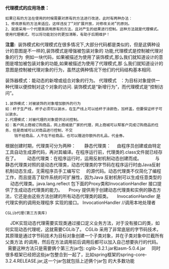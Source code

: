 **代理模式的应用场景：**  

	如果已有的方法在使用的时候需要对原有的方法进行改进，此时有两种办法：  
	1、修改原有的方法来适应。这样违反了“对扩展开放，对修改关闭”的原则。  
	2、就是采用一个代理类调用原有的方法，且对产生的结果进行控制。这种方法就是代理模式。  
	使用代理模式，可以将功能划分的更加清晰，有助于后期维护！  


**注意:**  装饰模式和代理模式在很多情况下,大部分代码都是类似的，但是这俩种设计的意图是不一样的,装饰模式是增强被包装对象的
		功能,代理模式是控制被代理对象的行为 
	例如一块代码，如果被描述为使用了装饰模式,那么我们就知道设计的意图是增加被包装对象的功能,如果被描述为使用了代理模式,那
		么我们就知道设计的意图是控制被代理对象的行为，虽然这俩种情况下他们的代码结构基本相同.
		
装饰器模式：能动态的新增或组合对象的行为。
	代理模式   ：为目标对象提供一种代理以便控制对这个对象的访问.
	装饰模式是“新增行为”，而代理模式是“控制访问”。


	1.装饰模式：对被装饰的对象增加额外的行为
	如：杯子生产线，杯子必须可以装水，在生产线上可以给杯子涂颜色，加杯盖，但要保证杯子可以装水。
	2.代理模式：对被代理的对象提供访问控制。
	如：客户网上商城订购商品，网上商城是厂家的代理，网上商城可以帮客户完成订购商品的任务，但是商城可以对商品进行控制，不交
		钱不给商品，人不在不给商品，也可以赠送你额外的礼品，代金券。 

根据创建时期，代理类可分为两种：
	      静态代理类：
		    由程序员创建或由特定工具自动生成源代码，再对其编译。在程序运行前，代理类的.class文件就已经存在了。
	      动态代理类：在程序运行时，运用反射机制动态创建而成。
	      	    与静态代理类对照的是动态代理类，动态代理类的字节码在程序运行时由Java反射机制动态生成，无需程序员手工编写它
		    的源代码。动态代理类不仅简化了编程工作，而且提高了软件系统的可扩展性，因为Java 反射机制可以生成任意类型的
		    动态代理类。java.lang.reflect 包下面的Proxy类和InvocationHandler 接口提供了生成动态代理类的能力。
		    Proxy 提供用于创建动态代理类和实例的静态方法，它还是由这些方法创建的所有动态代理类的超类。
		    InvocationHandler 是代理实例的调用处理程序 实现的接口。
		InvocationHandler	//调用本地处理者

    CGLib代理(第三方类库)
   	JDK实现动态代理需要实现类通过接口定义业务方法，对于没有接口的类，如何实现动态代理呢，这就需要CGLib了。
	CGLib	采用了非常底层的字节码技术，其原理是通过字节码技术为目标对象创建一个子类对象，并在子类对象中拦截所有父类方法
	的调用，然后在方法调用前后调用后都可以加入自己想要执行的代码。
   	需要这种方法只是需要俩个第三方jar包: cglib-3.2.1.jar和asm-5.0.4.jar
   	同时很多框架已经把这些jar包整合到一起了，比如spring框架的spring-core-3.2.4.RELEASE.jar,这一个jar包就包括上述俩个jar包
	的大多数功能


